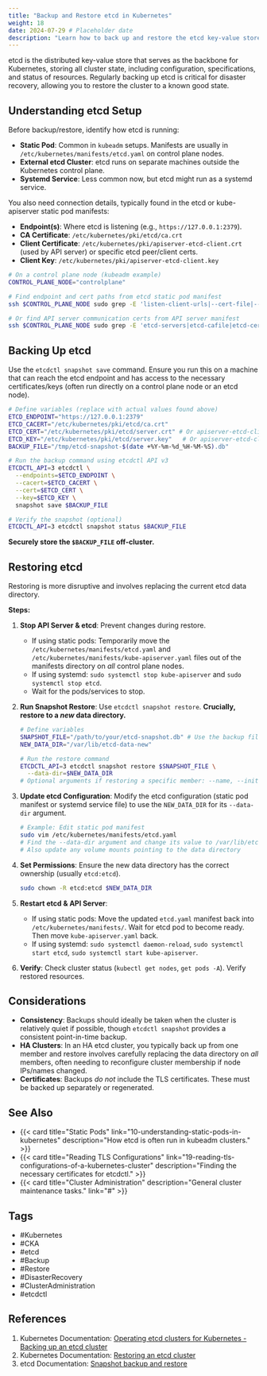 ```yaml
---
title: "Backup and Restore etcd in Kubernetes"
weight: 18
date: 2024-07-29 # Placeholder date
description: "Learn how to back up and restore the etcd key-value store, which holds the state of your Kubernetes cluster."
---
```


etcd is the distributed key-value store that serves as the backbone for Kubernetes, storing all cluster state, including configuration, specifications, and status of resources. Regularly backing up etcd is critical for disaster recovery, allowing you to restore the cluster to a known good state.

## Understanding etcd Setup

Before backup/restore, identify how etcd is running:

-   **Static Pod**: Common in `kubeadm` setups. Manifests are usually in `/etc/kubernetes/manifests/etcd.yaml` on control plane nodes.
-   **External etcd Cluster**: etcd runs on separate machines outside the Kubernetes control plane.
-   **Systemd Service**: Less common now, but etcd might run as a systemd service.

You also need connection details, typically found in the etcd or kube-apiserver static pod manifests:

-   **Endpoint(s)**: Where etcd is listening (e.g., `https://127.0.0.1:2379`).
-   **CA Certificate**: `/etc/kubernetes/pki/etcd/ca.crt`
-   **Client Certificate**: `/etc/kubernetes/pki/apiserver-etcd-client.crt` (used by API server) or specific etcd peer/client certs.
-   **Client Key**: `/etc/kubernetes/pki/apiserver-etcd-client.key`

```bash
# On a control plane node (kubeadm example)
CONTROL_PLANE_NODE="controlplane"

# Find endpoint and cert paths from etcd static pod manifest
ssh $CONTROL_PLANE_NODE sudo grep -E 'listen-client-urls|--cert-file|--key-file|--trusted-ca-file' /etc/kubernetes/manifests/etcd.yaml

# Or find API server communication certs from API server manifest
ssh $CONTROL_PLANE_NODE sudo grep -E 'etcd-servers|etcd-cafile|etcd-certfile|etcd-keyfile' /etc/kubernetes/manifests/kube-apiserver.yaml
```

## Backing Up etcd

Use the `etcdctl snapshot save` command. Ensure you run this on a machine that can reach the etcd endpoint and has access to the necessary certificates/keys (often run directly on a control plane node or an etcd node).

```bash
# Define variables (replace with actual values found above)
ETCD_ENDPOINT="https://127.0.0.1:2379"
ETCD_CACERT="/etc/kubernetes/pki/etcd/ca.crt"
ETCD_CERT="/etc/kubernetes/pki/etcd/server.crt" # Or apiserver-etcd-client.crt
ETCD_KEY="/etc/kubernetes/pki/etcd/server.key"   # Or apiserver-etcd-client.key
BACKUP_FILE="/tmp/etcd-snapshot-$(date +%Y-%m-%d_%H-%M-%S).db"

# Run the backup command using etcdctl API v3
ETCDCTL_API=3 etcdctl \
  --endpoints=$ETCD_ENDPOINT \
  --cacert=$ETCD_CACERT \
  --cert=$ETCD_CERT \
  --key=$ETCD_KEY \
  snapshot save $BACKUP_FILE

# Verify the snapshot (optional)
ETCDCTL_API=3 etcdctl snapshot status $BACKUP_FILE
```
**Securely store the `$BACKUP_FILE` off-cluster.**

## Restoring etcd

Restoring is more disruptive and involves replacing the current etcd data directory.

**Steps:**

1.  **Stop API Server & etcd**: Prevent changes during restore.
    -   If using static pods: Temporarily move the `/etc/kubernetes/manifests/etcd.yaml` and `/etc/kubernetes/manifests/kube-apiserver.yaml` files out of the manifests directory on *all* control plane nodes.
    -   If using systemd: `sudo systemctl stop kube-apiserver` and `sudo systemctl stop etcd`.
    -   Wait for the pods/services to stop.

2.  **Run Snapshot Restore**: Use `etcdctl snapshot restore`. **Crucially, restore to a *new* data directory.**
    ```bash
    # Define variables
    SNAPSHOT_FILE="/path/to/your/etcd-snapshot.db" # Use the backup file
    NEW_DATA_DIR="/var/lib/etcd-data-new"
    
    # Run the restore command
    ETCDCTL_API=3 etcdctl snapshot restore $SNAPSHOT_FILE \
      --data-dir=$NEW_DATA_DIR
    # Optional arguments if restoring a specific member: --name, --initial-cluster, --initial-cluster-token, --initial-advertise-peer-urls
    ```

3.  **Update etcd Configuration**: Modify the etcd configuration (static pod manifest or systemd service file) to use the `NEW_DATA_DIR` for its `--data-dir` argument.
    ```bash
    # Example: Edit static pod manifest
    sudo vim /etc/kubernetes/manifests/etcd.yaml 
    # Find the --data-dir argument and change its value to /var/lib/etcd-data-new
    # Also update any volume mounts pointing to the data directory
    ```

4.  **Set Permissions**: Ensure the new data directory has the correct ownership (usually `etcd:etcd`).
    ```bash
    sudo chown -R etcd:etcd $NEW_DATA_DIR
    ```

5.  **Restart etcd & API Server**:
    -   If using static pods: Move the updated `etcd.yaml` manifest back into `/etc/kubernetes/manifests/`. Wait for etcd pod to become ready. Then move `kube-apiserver.yaml` back.
    -   If using systemd: `sudo systemctl daemon-reload`, `sudo systemctl start etcd`, `sudo systemctl start kube-apiserver`.

6.  **Verify**: Check cluster status (`kubectl get nodes`, `get pods -A`). Verify restored resources.

## Considerations

-   **Consistency**: Backups should ideally be taken when the cluster is relatively quiet if possible, though `etcdctl snapshot` provides a consistent point-in-time backup.
-   **HA Clusters**: In an HA etcd cluster, you typically back up from one member and restore involves carefully replacing the data directory on *all* members, often needing to reconfigure cluster membership if node IPs/names changed.
-   **Certificates**: Backups *do not* include the TLS certificates. These must be backed up separately or regenerated.

## See Also

- {{< card title="Static Pods" link="10-understanding-static-pods-in-kubernetes" description="How etcd is often run in kubeadm clusters." >}}
- {{< card title="Reading TLS Configurations" link="19-reading-tls-configurations-of-a-kubernetes-cluster" description="Finding the necessary certificates for etcdctl." >}}
- {{< card title="Cluster Administration" description="General cluster maintenance tasks." link="#" >}} <!-- Add link -->

## Tags

- #Kubernetes
- #CKA
- #etcd
- #Backup
- #Restore
- #DisasterRecovery
- #ClusterAdministration
- #etcdctl

## References

1.  Kubernetes Documentation: [Operating etcd clusters for Kubernetes - Backing up an etcd cluster](https://kubernetes.io/docs/tasks/administer-cluster/configure-upgrade-etcd/#backing-up-an-etcd-cluster)
2.  Kubernetes Documentation: [Restoring an etcd cluster](https://kubernetes.io/docs/tasks/administer-cluster/configure-upgrade-etcd/#restoring-an-etcd-cluster)
3.  etcd Documentation: [Snapshot backup and restore](https://etcd.io/docs/v3.5/op-guide/recovery/) 